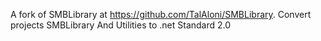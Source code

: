 A fork of SMBLibrary at https://github.com/TalAloni/SMBLibrary.
Convert projects SMBLibrary And Utilities to .net Standard 2.0
